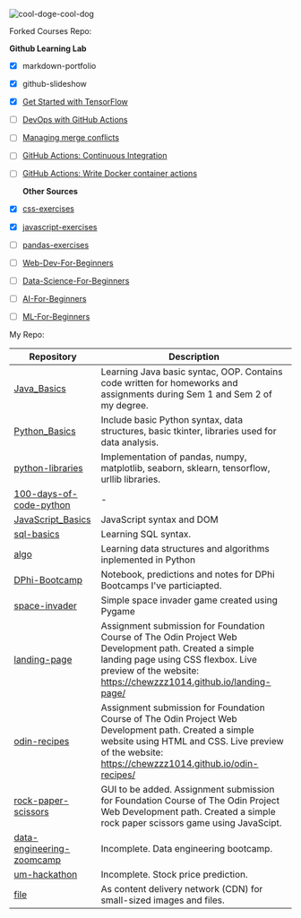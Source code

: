 ![cool-doge-cool-dog](https://user-images.githubusercontent.com/92832451/167088966-46348f75-d3dd-47df-883b-ccbf91c7aac9.gif)

Forked Courses Repo:

   **Github Learning Lab**
 - [x] markdown-portfolio 
 - [x] github-slideshow
 - [x] [Get Started with TensorFlow](https://github.com/chewzzz1014/TensorFlow-Pokemon-Course)
 - [ ] [DevOps with GitHub Actions](https://lab.github.com/githubtraining/github-actions:-hello-world)
 - [ ] [Managing merge conflicts](https://github.com/chewzzz1014/merge-conflicts)
 - [ ] [GitHub Actions: Continuous Integration](https://github.com/chewzzz1014/github-actions-for-ci)
- [ ] [GitHub Actions: Write Docker container actions](https://github.com/chewzzz1014/write-docker-actions)
 
 
   **Other Sources**
 - [x] [css-exercises](https://github.com/chewzzz1014/css-exercises) 
 - [x] [javascript-exercises](https://github.com/chewzzz1014/javascript-exercises) 
 - [ ] [pandas-exercises](https://github.com/chewzzz1014/pandas_exercises)
 - [ ] [Web-Dev-For-Beginners](https://github.com/chewzzz1014/Web-Dev-For-Beginners) 
 - [ ] [Data-Science-For-Beginners](https://github.com/chewzzz1014/Data-Science-For-Beginners) 
 - [ ] [AI-For-Beginners](https://github.com/chewzzz1014/AI-For-Beginners) 
 - [ ] [ML-For-Beginners](https://github.com/chewzzz1014/ML-For-Beginners)

 
 My Repo:
 
 | Repository | Description |
 |-------|--------|
 | [Java_Basics](https://github.com/chewzzz1014/Java_Basics) | Learning Java basic syntac, OOP. Contains code written for homeworks and assignments during Sem 1 and Sem 2 of my degree.|
 | [Python_Basics](https://github.com/chewzzz1014/Python_Basics) |Include basic Python syntax, data structures, basic tkinter, libraries used for data analysis. |
 | [python-libraries](https://github.com/chewzzz1014/python-libraries)| Implementation of pandas, numpy, matplotlib, seaborn, sklearn, tensorflow, urllib libraries.|
 | [100-days-of-code-python](https://github.com/chewzzz1014/100-days-of-code-python.git)|-|
 | [JavaScript_Basics](https://github.com/chewzzz1014/JavaScript_Basics)|JavaScript syntax and DOM|
 | [sql-basics](https://github.com/chewzzz1014/sql-basics)|Learning SQL syntax. |
 | [algo](https://github.com/chewzzz1014/algo)| Learning data structures and algorithms inplemented in Python |
 | [DPhi-Bootcamp](https://github.com/chewzzz1014/DPhi-Bootcamp) | Notebook, predictions and notes for DPhi Bootcamps I've particiapted. |
 | [space-invader](https://github.com/chewzzz1014/space-invader) | Simple space invader game created using Pygame |
 | [landing-page](https://github.com/chewzzz1014/landing-page) | Assignment submission for Foundation Course of The Odin Project Web Development path. Created a simple landing page using CSS flexbox. Live preview of the website: https://chewzzz1014.github.io/landing-page/ |
 | [odin-recipes](https://github.com/chewzzz1014/odin-recipes)| Assignment submission for Foundation Course of The Odin Project Web Development path. Created a simple website using HTML and CSS. Live preview of the website: https://chewzzz1014.github.io/odin-recipes/ |
 | [rock-paper-scissors](https://github.com/chewzzz1014/rock-paper-scissors)| GUI to be added. Assignment submission for Foundation Course of The Odin Project Web Development path. Created a simple rock paper scissors game using JavaScipt. |
 | [data-engineering-zoomcamp](https://github.com/chewzzz1014/data-engineering-zoomcamp)| Incomplete. Data engineering bootcamp. |
 | [um-hackathon](https://github.com/chewzzz1014/um-hackathon) | Incomplete. Stock price prediction.|
 | [file](https://github.com/chewzzz1014/file) | As content delivery network (CDN) for small-sized images and files. |
       
 




